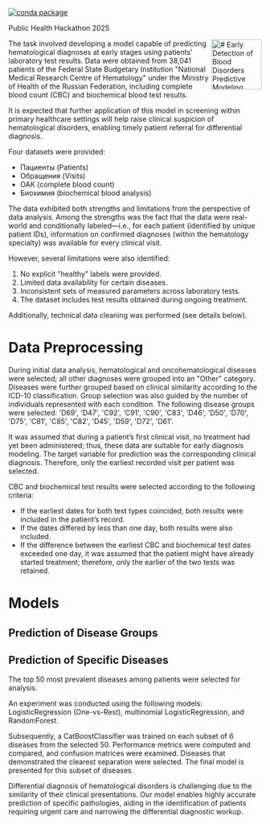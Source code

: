 [![conda package](https://github.com/Valeriisht/eRNAi_project/actions/workflows/conda.yml/badge.svg)](https://github.com/Valeriisht/eRNAi_project/actions/workflows/conda.yaml?label=build)

Public Health Hackathon 2025 

<img align=right src="https://spaces-cdn.clipsafari.com/0sy12l8yao55bk3gzl4ad1ox6fs5" alt="# Early Detection of Blood Disorders Predictive Modeling from Lab and Outpatient Data" width="100"/>

The task involved developing a model capable of predicting hematological diagnoses at early stages using patients’ laboratory test results. Data were obtained from 38,041 patients of the Federal State Budgetary Institution "National Medical Research Centre of Hematology" under the Ministry of Health of the Russian Federation, including complete blood count (CBC) and biochemical blood test results.

It is expected that further application of this model in screening within primary healthcare settings will help raise clinical suspicion of hematological disorders, enabling timely patient referral for differential diagnosis.

Four datasets were provided:
- Пациенты (Patients)  
- Обращения (Visits)  
- ОАК (complete blood count)  
- Биохимия (biochemical blood analysis)

The data exhibited both strengths and limitations from the perspective of data analysis. Among the strengths was the fact that the data were real-world and conditionally labeled—i.e., for each patient (identified by unique patient IDs), information on confirmed diagnoses (within the hematology specialty) was available for every clinical visit.

However, several limitations were also identified:
1. No explicit "healthy" labels were provided.  
2. Limited data availability for certain diseases.  
3. Inconsistent sets of measured parameters across laboratory tests.  
4. The dataset includes test results obtained during ongoing treatment.

Additionally, technical data cleaning was performed (see details below).

# **Data Preprocessing**

During initial data analysis, hematological and oncohematological diseases were selected; all other diagnoses were grouped into an "Other" category. Diseases were further grouped based on clinical similarity according to the ICD-10 classification. Group selection was also guided by the number of individuals represented with each condition. The following disease groups were selected: 'D69', 'D47', 'C92', 'C91', 'C90', 'C83', 'D46', 'D50', 'D70', 'D75', 'C81', 'C85', 'C82', 'D45', 'D59', 'D72', 'D61'.

It was assumed that during a patient’s first clinical visit, no treatment had yet been administered; thus, these data are suitable for early diagnosis modeling. The target variable for prediction was the corresponding clinical diagnosis. Therefore, only the earliest recorded visit per patient was selected.

CBC and biochemical test results were selected according to the following criteria:
- If the earliest dates for both test types coincided, both results were included in the patient’s record.  
- If the dates differed by less than one day, both results were also included.  
- If the difference between the earliest CBC and biochemical test dates exceeded one day, it was assumed that the patient might have already started treatment; therefore, only the earlier of the two tests was retained.

# Models

## Prediction of Disease Groups

## Prediction of Specific Diseases

The top 50 most prevalent diseases among patients were selected for analysis.

An experiment was conducted using the following models: LogisticRegression (One-vs-Rest), multinomial LogisticRegression, and RandomForest.

Subsequently, a CatBoostClassifier was trained on each subset of 6 diseases from the selected 50. Performance metrics were computed and compared, and confusion matrices were examined. Diseases that demonstrated the clearest separation were selected. The final model is presented for this subset of diseases.

Differential diagnosis of hematological disorders is challenging due to the similarity of their clinical presentations. Our model enables highly accurate prediction of specific pathologies, aiding in the identification of patients requiring urgent care and narrowing the differential diagnostic workup.

